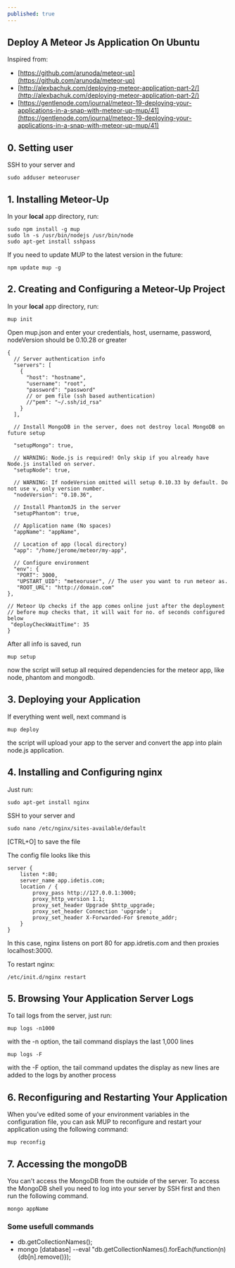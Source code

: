 ```yaml
---
published: true
---
```




## Deploy A Meteor Js Application On Ubuntu

Inspired from:

- [https://github.com/arunoda/meteor-up](https://github.com/arunoda/meteor-up)
- [http://alexbachuk.com/deploying-meteor-application-part-2/](http://alexbachuk.com/deploying-meteor-application-part-2/)
- [https://gentlenode.com/journal/meteor-19-deploying-your-applications-in-a-snap-with-meteor-up-mup/41](https://gentlenode.com/journal/meteor-19-deploying-your-applications-in-a-snap-with-meteor-up-mup/41)


## 0. Setting user

SSH to your server and 

    sudo adduser meteoruser


## 1. Installing Meteor-Up

In your **local** app directory, run:

	sudo npm install -g mup
	sudo ln -s /usr/bin/nodejs /usr/bin/node
	sudo apt-get install sshpass
    
If you need to update MUP to the latest version in the future:

	npm update mup -g

## 2. Creating and Configuring a Meteor-Up Project

In your **local** app directory, run:

	mup init
    
Open mup.json and enter your credentials, host, username, password, nodeVersion should be 0.10.28 or greater

	{
	  // Server authentication info
	  "servers": [
	    {
	      "host": "hostname",
	      "username": "root",
	      "password": "password"
	      // or pem file (ssh based authentication)
	      //"pem": "~/.ssh/id_rsa"
	    }
	  ],

	  // Install MongoDB in the server, does not destroy local MongoDB on future setup
      
	  "setupMongo": true,

	  // WARNING: Node.js is required! Only skip if you already have Node.js installed on server.
	  "setupNode": true,

	  // WARNING: If nodeVersion omitted will setup 0.10.33 by default. Do not use v, only version number.
	  "nodeVersion": "0.10.36",

	  // Install PhantomJS in the server
	  "setupPhantom": true,

	  // Application name (No spaces)
	  "appName": "appName",

	  // Location of app (local directory)
	  "app": "/home/jerome/meteor/my-app",

	  // Configure environment
	  "env": {
 	   "PORT": 3000,
 	   "UPSTART_UID": "meteoruser", // The user you want to run meteor as.
 	   "ROOT_URL": "http://domain.com"
  	},

  	// Meteor Up checks if the app comes online just after the deployment
  	// before mup checks that, it will wait for no. of seconds configured below
 	 "deployCheckWaitTime": 35
	}

After all info is saved, run 

	mup setup

now the script will setup all required dependencies for the meteor app, like node, phantom and mongodb.

## 3. Deploying your Application

If everything went well, next command is 

	mup deploy

the script will upload your app to the server and convert the app into plain node.js application.

## 4. Installing and Configuring nginx

Just run:

	sudo apt-get install nginx

SSH to your server and 

	sudo nano /etc/nginx/sites-available/default
    
[CTRL+O] to save the file
    
The config file looks like this

	server {
		listen *:80;
		server_name app.idetis.com;
		location / {
			proxy_pass http://127.0.0.1:3000;
			proxy_http_version 1.1;
			proxy_set_header Upgrade $http_upgrade;
			proxy_set_header Connection 'upgrade';
			proxy_set_header X-Forwarded-For $remote_addr;
		}
	}

In this case, nginx listens on port 80 for app.idretis.com and then proxies localhost:3000.

To restart nginx:

	/etc/init.d/nginx restart

## 5. Browsing Your Application Server Logs

To tail logs from the server, just run:

	mup logs -n1000

with the -n option, the tail command displays the last 1,000 lines

	mup logs -F

with the -F option, the tail command updates the display as new lines are added to the logs by another process

## 6. Reconfiguring and Restarting Your Application

When you’ve edited some of your environment variables in the configuration file, you can ask MUP to reconfigure and restart your application using the following command:

	mup reconfig

## 7. Accessing the mongoDB

You can't access the MongoDB from the outside of the server. To access the MongoDB shell you need to log into your server by SSH first and then run the following command.

    mongo appName

### Some usefull commands

- db.getCollectionNames();
-  mongo [database] --eval "db.getCollectionNames().forEach(function(n){db[n].remove()});

	
    
   
